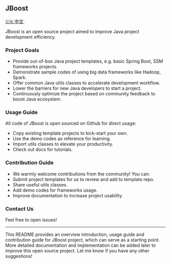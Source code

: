 ## JBoost
[🇨🇳 中文](https://github.com/EXCaster/JBoost/blob/main/README-zh.md).

JBoost is an open source project aimed to improve Java project development efficiency.

### Project Goals
- Provide out-of-box Java project templates, e.g. basic Spring Boot, SSM frameworks projects.
- Demonstrate sample codes of using big data frameworks like Hadoop, Spark.
- Offer common Java utils classes to accelerate development workflow.
- Lower the barriers for new Java developers to start a project.
- Continuously optimize the project based on community feedback to boost Java ecosystem.

### Usage Guide
All code of JBoost is open sourced on Github for direct usage:
- Copy existing template projects to kick-start your own.
- Use the demo codes as reference for learning.
- Import utils classes to elevate your productivity.
- Check out docs for tutorials.
 
### Contribution Guide
- We warmly welcome contributions from the community! You can:
- Submit project templates for us to review and add to template repo.
- Share useful utils classes.
- Add demo codes for frameworks usage.
- Improve documentation to increase project usability.

### Contact Us
Feel free to open issues!

---
This README provides an overview introduction, usage guide and contribution guide for JBoost project, which can serve as a starting point. More detailed documentation and implementation can be added later to improve this open source project. Let me know if you have any other suggestions!
